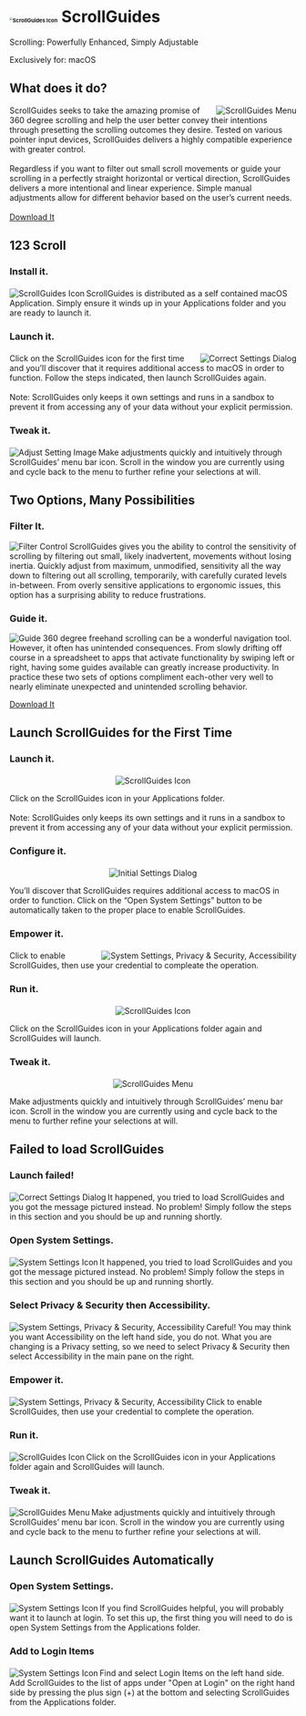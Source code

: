 # <img src="./images/ScrollGuidesIcon256.png" alt="ScrollGuides Icon" style="zoom: 33%;" /> ScrollGuides

Scrolling: Powerfully Enhanced, Simply Adjustable

Exclusively for: macOS

## What does it do?

<p align="center">
<img src="./images/ScrollGuides Menu.png" alt="ScrollGuides Menu" align="right">
<p>ScrollGuides seeks to take the amazing promise of 360 degree scrolling  and help the user better convey their intentions through presetting the  scrolling outcomes they desire.  Tested on various pointer input  devices, ScrollGuides delivers a highly compatible experience with  greater control.<br><br>
Regardless if you want to filter out small  scroll movements or guide your scrolling in a perfectly straight  horizontal or vertical direction, ScrollGuides delivers a more  intentional and linear experience.  Simple manual adjustments allow for  different behavior based on the user’s current needs.<br><br>
<a href="../../releases">Download It</a></p>
</p>

## 123 Scroll

### Install it.
<p align="center" style="margin-top: 20px;">
<img src="./images/ScrollGuidesIcon256.png" alt="ScrollGuides Icon" align="left" />
<p>ScrollGuides is distributed as a self contained macOS Application.  Simply ensure it winds up in your Applications folder and you are ready to launch it.</p>
</p>


### Launch it.
<p align="center" style="margin-top: 20px;">
<img src="./images/Launch Upgrade.png" alt="Correct Settings Dialog" align="right" />
<p>Click on the ScrollGuides icon for the first time and you’ll discover that it requires additional access to macOS in order to function.  Follow the steps indicated, then launch ScrollGuides again.<br><br>Note:  ScrollGuides only keeps it own settings and runs in a sandbox to prevent it from accessing any of your data without your explicit permission.</p>
</p>

### Tweak it.
<p align="center" style="margin-top: 20px;">
<img src="./images/Tweak.png" alt="Adjust Setting Image" align="left" />
<p>Make adjustments quickly and intuitively through ScrollGuides’ menu bar icon.  Scroll in the window you are currently using and cycle back to the menu to further refine your selections at will.</p>
</p>

## Two Options, Many Possibilities

### Filter It.
![Filter Control](./images/Filter.png)
ScrollGuides gives you the ability to control the sensitivity of scrolling by filtering out small, likely inadvertent, movements without losing inertia.  Quickly adjust from maximum, unmodified, sensitivity all the way down to filtering out all scrolling, temporarily, with carefully curated levels in-between.  From overly sensitive applications to ergonomic issues, this option has a surprising ability to reduce frustrations.

### Guide it.
![Guide](./images/Guide.png)
360 degree freehand scrolling can be a wonderful navigation tool.  However, it often has unintended consequences.  From slowly drifting off course in a spreadsheet to apps that activate functionality by swiping left or right, having some guides available can greatly increase productivity.  In practice these two sets of options compliment each-other very well to nearly eliminate unexpected and unintended scrolling behavior.
<p><a href="../../releases">Download It</a></p>

## Launch ScrollGuides for the First Time

### Launch it.
<p align="center" style="margin-top: 20px;">
<img src="./images/ScrollGuidesIcon256.png" alt="ScrollGuides Icon" />
<p>Click on the ScrollGuides icon in your Applications folder.<br><br>Note:  ScrollGuides only keeps its own settings and it runs in a sandbox to prevent it from accessing any of your data without your explicit permission.</p>
</p>

### Configure it.
<p align="center" style="margin-top: 20px;">
<img src="./images/Launch First.png" alt="Initial Settings Dialog"/>
<p>You’ll discover that ScrollGuides requires additional access to macOS in order to function.  Click on the “Open System Settings” button to be automatically taken to the proper place to enable ScrollGuides.</p>
</p>

### Empower it.
<p align="center" style="margin-top: 20px;">
<img src="./images/Empower.png" alt="System Settings, Privacy & Security, Accessibility" align="right" />
<p>Click to enable ScrollGuides, then use your credential to compleate the operation.</p>
</p>

### Run it.
<p align="center" style="margin-top: 20px;">
<img src="./images/ScrollGuidesIcon256.png" alt="ScrollGuides Icon" />
<p>Click on the ScrollGuides icon in your Applications folder again and ScrollGuides will launch.</p>
</p>

### Tweak it.
<p align="center" style="margin-top: 20px;">
<img src="./images/ScrollGuides Menu.png" alt="ScrollGuides Menu">
<p>Make adjustments quickly and intuitively through ScrollGuides’ menu bar icon.  Scroll in the window you are currently using and cycle back to the menu to further refine your selections at will.</p>
</p>

## Failed to load ScrollGuides

### Launch failed!
<p align="center" style="margin-top: 20px;">
<img src="./images/Launch Upgrade.png" alt="Correct Settings Dialog" align="left" />
<p>It happened, you tried to load ScrollGuides and you got the message pictured instead.  No problem!  Simply follow the steps in this section and you should be up and running shortly.</p>
</p>

### Open System Settings.
<p align="center" style="margin-top: 20px;">
<img src="./images/System Settings Icon.png" alt="System Settings Icon" align="left" />
<p>It happened, you tried to load ScrollGuides and you got the message pictured instead.  No problem!  Simply follow the steps in this section and you should be up and running shortly.</p>
</p>

### Select Privacy &amp; Security then Accessibility.
<p align="center" style="margin-top: 20px;">
<img src="./images/Navigate.png" alt="System Settings, Privacy & Security, Accessibility" align="left" />
<p>Careful!  You may think you want Accessibility on the left hand side, you do not.  What you are changing is a Privacy setting, so we need to select Privacy &amp; Security then select Accessibility in the main pane on the right.</p>
</p>


### Empower it.
<p align="center" style="margin-top: 20px;">
<img src="./images/Empower.png" alt="System Settings, Privacy & Security, Accessibility" align="left" />
<p>Click to enable ScrollGuides, then use your credential to complete the operation.</p>
</p>


### Run it.
<p align="center" style="margin-top: 20px;">
<img src="./images/ScrollGuidesIcon256.png" alt="ScrollGuides Icon" align="left" />
<p>Click on the ScrollGuides icon in your Applications folder again and ScrollGuides will launch.</p>
</p>

### Tweak it.
<p align="center" style="margin-top: 20px;">
<img src="./images/ScrollGuides Menu.png" alt="ScrollGuides Menu" align="left" >
<p>Make adjustments quickly and intuitively through ScrollGuides’ menu bar icon.  Scroll in the window you are currently using and cycle back to the menu to further refine your selections at will.</p>
</p>

## Launch ScrollGuides Automatically

### Open System Settings.
<p align="center" style="margin-top: 20px;">
<img src="./images/System Settings Icon.png" alt="System Settings Icon" align="left" />
<p>If you find ScrollGuides helpful, you will probably want it to launch at login.  To set this up, the first thing you will need to do is open System Settings from the Applications folder.</p>
</p>

### Add to Login Items
<p align="center" style="margin-top: 20px;">
<img src="./images/Login Items.png" alt="System Settings Icon" align="left" />
<p>Find and select Login Items on the left hand side.  Add ScrollGuides to the list of apps under &quot;Open at Login&quot; on the right hand side by pressing the plus sign (+) at the bottom and selecting ScrollGuides from the Applications folder.</p>
</p>

